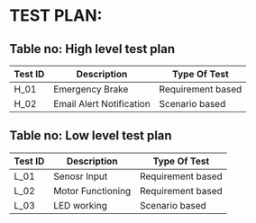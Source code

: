 
# TEST PLAN:

## Table no: High level test plan

| **Test ID** | **Description**                                              |**Type Of Test**  |    
|-------------|--------------------------------------------------------------|------------------|
|  H_01       |Emergency Brake|Requirement based |
|  H_02       |Email Alert Notification|Scenario based    |


## Table no: Low level test plan

| **Test ID** | **Description**                                              |**Type Of Test**  |    
|-------------|--------------------------------------------------------------|------------------|
|  L_01       |Senosr Input|Requirement based |
|  L_02       |Motor Functioning| Requirement based   |
|  L_03       |LED working|   Scenario based  |

